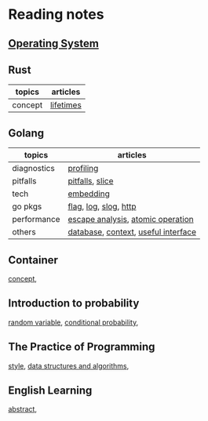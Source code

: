 Reading notes
=============

[Operating System](./os/README.md)
----------------

Rust
---

|topics|articles|
|------|--------|
|concept | [lifetimes][lifetime]|

Golang
------

|topics|articles|
|------|--------|
|diagnostics|[profiling](./golang/diagnostics/profile/profile.md)|
|pitfalls|[pitfalls](./golang/pitfalls/pitfall.md), [slice](./golang/pitfalls/slice.md)|
|tech|[embedding](./golang/tech/embedding.md)|
|go pkgs|[flag][flag], [log][log], [slog][slog], [http][http]|
|performance|[escape analysis](./golang/performance/escape.md), [atomic operation][Atomic]|
|others|[database](./golang/database.md), [context](./golang/context.md), [useful interface](./golang/useful_interface.md)|

Container
---------

[concept](./container/concept.md),

Introduction to probability
---------------------------

[random variable](./probability/random_variable.md),
[conditional probability](./probability/conditional_probability.md),

The Practice of Programming
---------------------------

[style](./practice/style.md),
[data structures and algorithms](./practice/algorithm.md),

English Learning
----------------

[abstract](./english/abstract.md),


[Atomic]: https://github.com/hzget/go-investigation/tree/main/performance/atomic

[flag]: ./golang/pkg/flag.md
[log]: ./golang/pkg/log.md
[slog]: ./golang/pkg/slog.md
[http]: ./golang/pkg/http.md
[lifetime]: ./rust/lifetime.md
